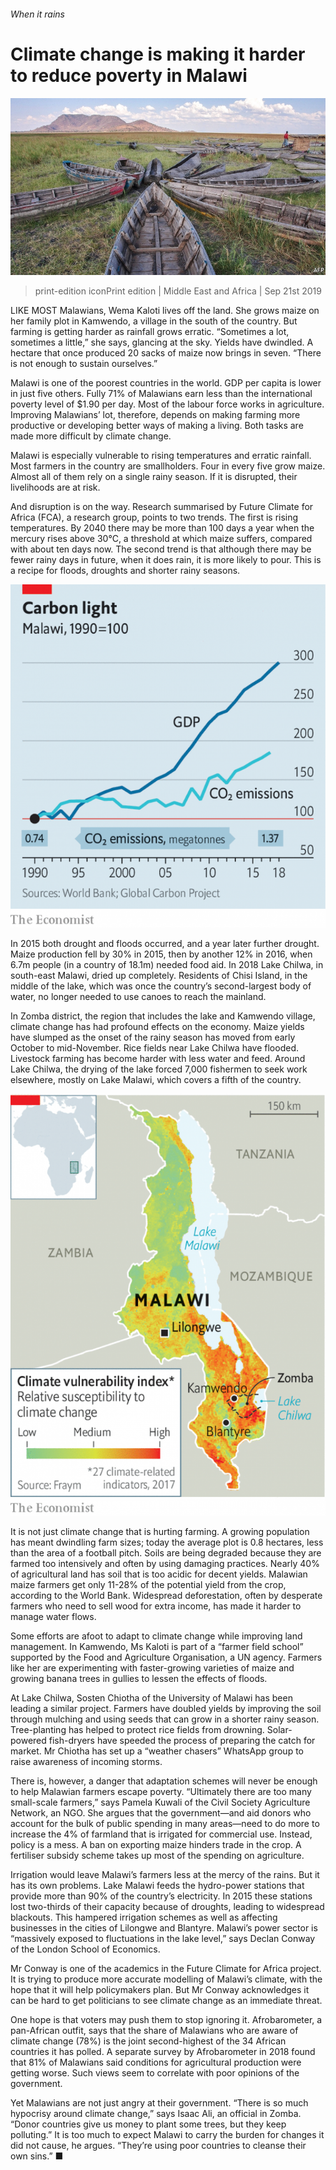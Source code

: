 ###### When it rains

# Climate change is making it harder to reduce poverty in Malawi 

![image](images/20190921_MAP001_0.jpg) 

> print-edition iconPrint edition | Middle East and Africa | Sep 21st 2019 

LIKE MOST Malawians, Wema Kaloti lives off the land. She grows maize on her family plot in Kamwendo, a village in the south of the country. But farming is getting harder as rainfall grows erratic. “Sometimes a lot, sometimes a little,” she says, glancing at the sky. Yields have dwindled. A hectare that once produced 20 sacks of maize now brings in seven. “There is not enough to sustain ourselves.” 

Malawi is one of the poorest countries in the world. GDP per capita is lower in just five others. Fully 71% of Malawians earn less than the international poverty level of $1.90 per day. Most of the labour force works in agriculture. Improving Malawians’ lot, therefore, depends on making farming more productive or developing better ways of making a living. Both tasks are made more difficult by climate change. 

Malawi is especially vulnerable to rising temperatures and erratic rainfall. Most farmers in the country are smallholders. Four in every five grow maize. Almost all of them rely on a single rainy season. If it is disrupted, their livelihoods are at risk. 

And disruption is on the way. Research summarised by Future Climate for Africa (FCA), a research group, points to two trends. The first is rising temperatures. By 2040 there may be more than 100 days a year when the mercury rises above 30°C, a threshold at which maize suffers, compared with about ten days now. The second trend is that although there may be fewer rainy days in future, when it does rain, it is more likely to pour. This is a recipe for floods, droughts and shorter rainy seasons. 

![image](images/20190921_MAC738.png) 

In 2015 both drought and floods occurred, and a year later further drought. Maize production fell by 30% in 2015, then by another 12% in 2016, when 6.7m people (in a country of 18.1m) needed food aid. In 2018 Lake Chilwa, in south-east Malawi, dried up completely. Residents of Chisi Island, in the middle of the lake, which was once the country’s second-largest body of water, no longer needed to use canoes to reach the mainland. 

In Zomba district, the region that includes the lake and Kamwendo village, climate change has had profound effects on the economy. Maize yields have slumped as the onset of the rainy season has moved from early October to mid-November. Rice fields near Lake Chilwa have flooded. Livestock farming has become harder with less water and feed. Around Lake Chilwa, the drying of the lake forced 7,000 fishermen to seek work elsewhere, mostly on Lake Malawi, which covers a fifth of the country. 

![image](images/20190921_MAM906.png) 

It is not just climate change that is hurting farming. A growing population has meant dwindling farm sizes; today the average plot is 0.8 hectares, less than the area of a football pitch. Soils are being degraded because they are farmed too intensively and often by using damaging practices. Nearly 40% of agricultural land has soil that is too acidic for decent yields. Malawian maize farmers get only 11-28% of the potential yield from the crop, according to the World Bank. Widespread deforestation, often by desperate farmers who need to sell wood for extra income, has made it harder to manage water flows. 

Some efforts are afoot to adapt to climate change while improving land management. In Kamwendo, Ms Kaloti is part of a “farmer field school” supported by the Food and Agriculture Organisation, a UN agency. Farmers like her are experimenting with faster-growing varieties of maize and growing banana trees in gullies to lessen the effects of floods. 

At Lake Chilwa, Sosten Chiotha of the University of Malawi has been leading a similar project. Farmers have doubled yields by improving the soil through mulching and using seeds that can grow in a shorter rainy season. Tree-planting has helped to protect rice fields from drowning. Solar-powered fish-dryers have speeded the process of preparing the catch for market. Mr Chiotha has set up a “weather chasers” WhatsApp group to raise awareness of incoming storms. 

There is, however, a danger that adaptation schemes will never be enough to help Malawian farmers escape poverty. “Ultimately there are too many small-scale farmers,” says Pamela Kuwali of the Civil Society Agriculture Network, an NGO. She argues that the government—and aid donors who account for the bulk of public spending in many areas—need to do more to increase the 4% of farmland that is irrigated for commercial use. Instead, policy is a mess. A ban on exporting maize hinders trade in the crop. A fertiliser subsidy scheme takes up most of the spending on agriculture. 

Irrigation would leave Malawi’s farmers less at the mercy of the rains. But it has its own problems. Lake Malawi feeds the hydro-power stations that provide more than 90% of the country’s electricity. In 2015 these stations lost two-thirds of their capacity because of droughts, leading to widespread blackouts. This hampered irrigation schemes as well as affecting businesses in the cities of Lilongwe and Blantyre. Malawi’s power sector is “massively exposed to fluctuations in the lake level,” says Declan Conway of the London School of Economics. 

Mr Conway is one of the academics in the Future Climate for Africa project. It is trying to produce more accurate modelling of Malawi’s climate, with the hope that it will help policymakers plan. But Mr Conway acknowledges it can be hard to get politicians to see climate change as an immediate threat. 

One hope is that voters may push them to stop ignoring it. Afrobarometer, a pan-African outfit, says that the share of Malawians who are aware of climate change (78%) is the joint second-highest of the 34 African countries it has polled. A separate survey by Afrobarometer in 2018 found that 81% of Malawians said conditions for agricultural production were getting worse. Such views seem to correlate with poor opinions of the government. 

Yet Malawians are not just angry at their government. “There is so much hypocrisy around climate change,” says Isaac Ali, an official in Zomba. “Donor countries give us money to plant some trees, but they keep polluting.” It is too much to expect Malawi to carry the burden for changes it did not cause, he argues. “They’re using poor countries to cleanse their own sins.” ■ 

